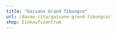 ```yaml
---
title: "Gaisano Grand Tibungco"
url: /davao-city/gaisano-grand-tibungco/
shop: Einkaufszentrum
---
```

